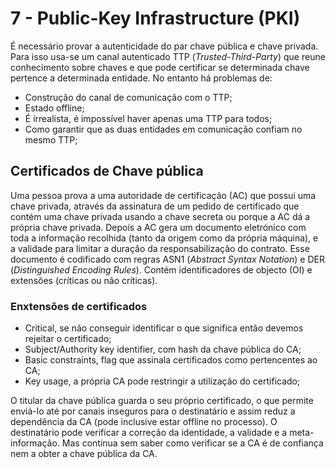 # 7 - Public-Key Infrastructure (PKI)

É necessário provar a autenticidade do par chave pública e chave privada. Para isso usa-se um canal autenticado TTP (*Trusted-Third-Party*) que reune conhecimento sobre chaves e que pode certificar se determinada chave pertence a determinada entidade. No entanto há problemas de:
- Construção do canal de comunicação com o TTP;
- Estado offline;
- É irrealista, é impossível haver apenas uma TTP para todos;
- Como garantir que as duas entidades em comunicação confiam no mesmo TTP;

## Certificados de Chave pública

Uma pessoa prova a uma autoridade de certificação (AC) que possui uma chave privada, através da assinatura de um pedido de certificado que contém uma chave privada usando a chave secreta ou porque a AC dá a própria chave privada. Depois a AC gera um documento eletrónico com toda a informação recolhida (tanto da origem como da própria máquina), e a validade para limitar a duração da responsabilização do contrato.
Esse documento é codificado com regras ASN1 (*Abstract Syntax Notation*) e DER (*Distinguished Encoding Rules*). Contém identificadores de objecto (OI) e extensões (críticas ou não críticas). 

### Enxtensões de certificados

- Critical, se não conseguir identificar o que significa então devemos rejeitar o certificado;
- Subject/Authority key identifier, com hash da chave pública do CA;
- Basic constraints, flag que assinala certificados como pertencentes ao CA;
- Key usage, a própria CA pode restringir a utilização do certificado;

O titular da chave pública guarda o seu próprio certificado, o que permite enviá-lo até por canais inseguros para o destinatário e assim reduz a dependência da CA (pode inclusive estar offline no processo). O destinatário pode verificar a correção da identidade, a validade e a meta-informação. Mas continua sem saber como verificar se a CA é de confiança nem a obter a chave pública da CA. 